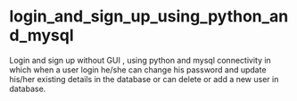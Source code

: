 # login_and_sign_up_using_python_and_mysql
Login and sign up without GUI , using python and mysql connectivity in which when a user login he/she can change his password and update his/her existing details in the database or can delete or add a new user in database.
